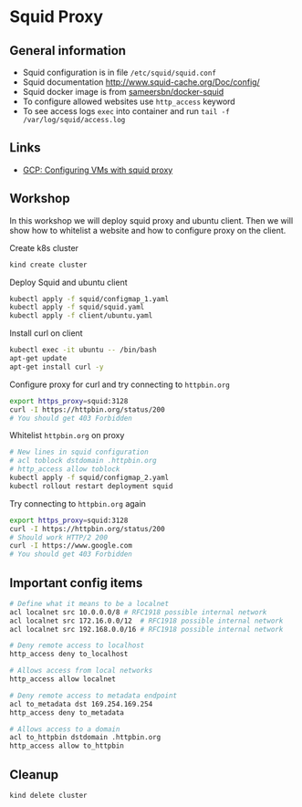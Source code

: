 
# Squid Proxy

## General information
- Squid configuration is in file `/etc/squid/squid.conf`
- Squid documentation http://www.squid-cache.org/Doc/config/
- Squid docker image is from [sameersbn/docker-squid](https://github.com/sameersbn/docker-squid)
- To configure allowed websites use `http_access` keyword
- To see access logs `exec` into container and run `tail -f /var/log/squid/access.log`  

## Links
- [GCP: Configuring VMs with squid proxy](https://cloud.google.com/vpc/docs/special-configurations)

## Workshop
In this workshop we will deploy squid proxy and ubuntu client. Then we will show how to whitelist a website and how to configure proxy on the client.  


Create k8s cluster
```sh
kind create cluster
```

Deploy Squid and ubuntu client
```sh
kubectl apply -f squid/configmap_1.yaml
kubectl apply -f squid/squid.yaml
kubectl apply -f client/ubuntu.yaml
```

Install curl on client
```sh
kubectl exec -it ubuntu -- /bin/bash
apt-get update
apt-get install curl -y
```

Configure proxy for curl and try connecting to `httpbin.org`
```sh
export https_proxy=squid:3128
curl -I https://httpbin.org/status/200
# You should get 403 Forbidden
```

Whitelist `httpbin.org` on proxy
```sh
# New lines in squid configuration
# acl toblock dstdomain .httpbin.org
# http_access allow toblock
kubectl apply -f squid/configmap_2.yaml
kubectl rollout restart deployment squid
```

Try connecting to `httpbin.org` again
```sh
export https_proxy=squid:3128
curl -I https://httpbin.org/status/200
# Should work HTTP/2 200
curl -I https://www.google.com
# You should get 403 Forbidden
```

## Important config items
```sh
# Define what it means to be a localnet
acl localnet src 10.0.0.0/8	# RFC1918 possible internal network
acl localnet src 172.16.0.0/12	# RFC1918 possible internal network
acl localnet src 192.168.0.0/16	# RFC1918 possible internal network

# Deny remote access to localhost
http_access deny to_localhost

# Allows access from local networks
http_access allow localnet

# Deny remote access to metadata endpoint
acl to_metadata dst 169.254.169.254
http_access deny to_metadata

# Allows access to a domain
acl to_httpbin dstdomain .httpbin.org
http_access allow to_httpbin
```

## Cleanup

```sh
kind delete cluster
```
